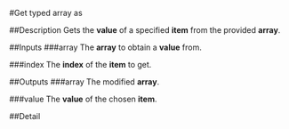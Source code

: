 #Get typed array as

##Description
Gets the **value** of a specified **item** from the provided **array**.

##Inputs
###array
The **array** to obtain a **value** from.

###index
The **index** of the **item** to get.

##Outputs
###array
The modified **array**.

###value
The **value** of the chosen **item**.

##Detail

